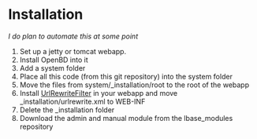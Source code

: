 Installation
============
*I do plan to automate this at some point*

1. Set up a jetty or tomcat webapp.
2. Install OpenBD into it
3. Add a system folder
4. Place all this code (from this git repository) into the system folder
5. Move the files from system/_installation/root to the root of the webapp
6. Install [UrlRewriteFilter](http://www.tuckey.org/urlrewrite/) in your webapp and move _installation/urlrewrite.xml to WEB-INF
7. Delete the _installation folder
8. Download the admin and manual module from the lbase_modules repository
